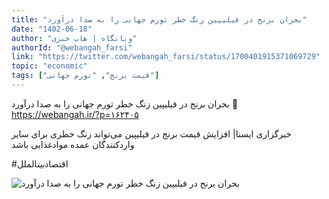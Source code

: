 ```yaml
---
title: "بحران برنج در فیلیپین زنگ خطر تورم جهانی را به صدا درآورد"
date: "1402-06-18"
author: "وبانگاه | هاب خبری"
authorId: "@webangah_farsi"
link: "https://twitter.com/webangah_farsi/status/1700401915371069729"
topic: "economic"
tags: ["قیمت برنج", "تورم جهانی"]
---
```


بحران برنج در فیلیپین زنگ خطر تورم جهانی را به صدا درآورد
🔗 https://webangah.ir/?p=۱۶۲۴۰۵

خبرگزاری ایسنا| افزایش قیمت برنج در فیلیپین می‌تواند زنگ خطری برای سایر واردکنندگان عمده موادغذایی باشد

#اقتصاد*بین*الملل

![بحران برنج در فیلیپین زنگ خطر تورم جهانی را به صدا درآورد](/posts/economic/bohran-berenj-filipin-va-tavarrom-jahani.webp)
